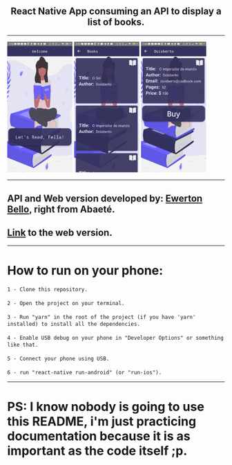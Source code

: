 <h2 align="center">React Native App consuming an API to display a list of books.</h2>

---

<p float="left">
    <img src="./.github/home_com.librarian.jpg" 
    width="30%" 
    height="30%"/>
    <img src="./.github/booklist_com.librarian.jpg"
    width="30%" 
    height="30%"
    />
    <img src="./.github/item_com.librarian.jpg" 
    width="30%" 
    height="30%"
    />
</p>

---

## API and Web version developed by: [Ewerton Bello](https://github.com/EwertonBello/CadBook), right from Abaeté.

## [Link](https://cadbook.herokuapp.com/) to the web version.

---

# How to run on your phone:
    1 - Clone this repository.
    
    2 - Open the project on your terminal.
    
    3 - Run "yarn" in the root of the project (if you have 'yarn' installed) to install all the dependencies.
    
    4 - Enable USB debug on your phone in "Developer Options" or something like that.
    
    5 - Connect your phone using USB.
    
    6 - run "react-native run-android" (or "run-ios").

---

# PS: I know nobody is going to use this README, i'm just practicing documentation because it is as important as the code itself ;p.
